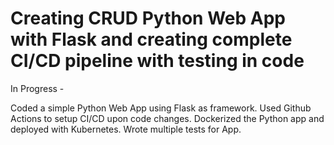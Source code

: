 # Creating CRUD Python Web App with Flask and creating complete CI/CD pipeline with testing in code

In Progress - 

Coded a simple Python Web App using Flask as framework. Used Github Actions to setup CI/CD upon code changes. Dockerized the Python app and deployed with Kubernetes. Wrote multiple tests for App. 
